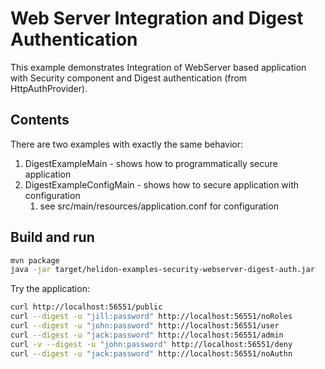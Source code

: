 # Web Server Integration and Digest Authentication

This example demonstrates Integration of WebServer
based application with Security component and Digest authentication (from HttpAuthProvider).

## Contents

There are two examples with exactly the same behavior:
1. DigestExampleMain - shows how to programmatically secure application
2. DigestExampleConfigMain - shows how to secure application with configuration
    1. see src/main/resources/application.conf for configuration

## Build and run

```bash
mvn package
java -jar target/helidon-examples-security-webserver-digest-auth.jar
```

Try the application:

```bash
curl http://localhost:56551/public
curl --digest -u "jill:password" http://localhost:56551/noRoles
curl --digest -u "john:password" http://localhost:56551/user
curl --digest -u "jack:password" http://localhost:56551/admin
curl -v --digest -u "john:password" http://localhost:56551/deny
curl --digest -u "jack:password" http://localhost:56551/noAuthn
```
